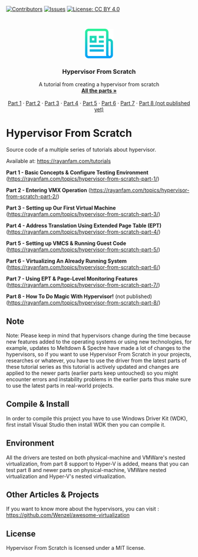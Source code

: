 [![Contributors][contributors-shield]][contributors-url]
[![Issues][issues-shield]][issues-url]
[![License: CC BY 4.0](https://img.shields.io/badge/License-CC%20BY%204.0-lightgrey.svg)](https://creativecommons.org/licenses/by/4.0/)

<br />
<p align="center">
  <a href="https://rayanfam.com">
    <img src="images/logo.png" alt="Logo" width="80" height="80">
  </a>

  <h3 align="center">Hypervisor From Scratch</h3>

  <p align="center">
    A tutorial from creating a hypervisor from scratch
    <br />
    <a href="https://rayanfam.com/tutorials/"><strong>All the parts »</strong></a>
    <br />
    <br />
    <a href="https://rayanfam.com/topics/hypervisor-from-scratch-part-1/">Part 1</a>
    ·
    <a href="https://rayanfam.com/topics/hypervisor-from-scratch-part-2/">Part 2</a>
    ·
	<a href="https://rayanfam.com/topics/hypervisor-from-scratch-part-3/">Part 3</a>
    ·
	<a href="https://rayanfam.com/topics/hypervisor-from-scratch-part-4/">Part 4</a>
    ·
	<a href="https://rayanfam.com/topics/hypervisor-from-scratch-part-5/">Part 5</a>
    ·
	<a href="https://rayanfam.com/topics/hypervisor-from-scratch-part-6/">Part 6</a>
    ·
	<a href="https://rayanfam.com/topics/hypervisor-from-scratch-part-7/">Part 7</a>
    ·
	<a href="https://rayanfam.com/topics/hypervisor-from-scratch-part-8/">Part 8 (not published yet)</a>
  </p>
</p>

# Hypervisor From Scratch
Source code of a multiple series of tutorials about hypervisor. 

Available at: https://rayanfam.com/tutorials


**Part 1 - Basic Concepts & Configure Testing Environment**
(https://rayanfam.com/topics/hypervisor-from-scratch-part-1/)


**Part 2 - Entering VMX Operation** 
(https://rayanfam.com/topics/hypervisor-from-scratch-part-2/)


**Part 3 - Setting up Our First Virtual Machine** 
(https://rayanfam.com/topics/hypervisor-from-scratch-part-3/)


**Part 4 - Address Translation Using Extended Page Table (EPT)** 
(https://rayanfam.com/topics/hypervisor-from-scratch-part-4/)


**Part 5 - Setting up VMCS &amp; Running Guest Code** 
(https://rayanfam.com/topics/hypervisor-from-scratch-part-5/)


**Part 6 - Virtualizing An Already Running System** 
(https://rayanfam.com/topics/hypervisor-from-scratch-part-6/)


**Part 7 - Using EPT & Page-Level Monitoring Features** 
(https://rayanfam.com/topics/hypervisor-from-scratch-part-7/)


**Part 8 - How To Do Magic With Hypervisor!** (not published)
(https://rayanfam.com/topics/hypervisor-from-scratch-part-8/)

## Note

Note: Please keep in mind that hypervisors change during the time because new features added to the operating systems or using new technologies, for example, updates to Meltdown & Spectre have made a lot of changes to the hypervisors, so if you want to use Hypervisor From Scratch in your projects, researches or whatever, you have to use the driver from the latest parts of these tutorial series as this tutorial is actively updated and changes are applied to the newer parts (earlier parts keep untouched) so you might encounter errors and instability problems in the earlier parts thus make sure to use the latest parts in real-world projects.



## Compile & Install

In order to compile this project you have to use Windows Driver Kit (WDK), first install Visual Studio then install WDK then you can compile it.

## Environment

All the drivers are tested on both physical-machine and VMWare's nested virtualization, from part 8 support to Hyper-V is added, means that you can test part 8 and newer parts on physical-machine, VMWare nested virtualization and Hyper-V's nested virtualization.


## Other Articles & Projects

If you want to know more about the hypervisors, you can visit : https://github.com/Wenzel/awesome-virtualization

<!-- LICENSE -->
## License

Hypervisor From Scratch is licensed under a MIT license.

[contributors-shield]: https://img.shields.io/github/contributors/othneildrew/Best-README-Template.svg?style=flat-square
[contributors-url]: https://github.com/SinaKarvandi/Hypervisor-From-Scratch/graphs/contributors
[forks-shield]: https://img.shields.io/github/forks/othneildrew/Best-README-Template.svg?style=flat-square
[forks-url]: https://github.com/SinaKarvandi/Hypervisor-From-Scratch/network/members
[stars-shield]: https://img.shields.io/github/stars/othneildrew/Best-README-Template.svg?style=flat-square
[stars-url]: https://github.com/SinaKarvandi/Hypervisor-From-Scratch/stargazers
[issues-shield]: https://img.shields.io/github/issues/othneildrew/Best-README-Template.svg?style=flat-square
[issues-url]: https://github.com/SinaKarvandi/Hypervisor-From-Scratch/issues
